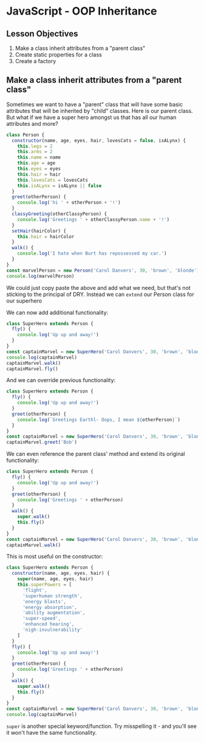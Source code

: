 # JavaScript - OOP Inheritance

## Lesson Objectives

1. Make a class inherit attributes from a "parent class"
1. Create static properties for a class
1. Create a factory

## Make a class inherit attributes from a "parent class"

Sometimes we want to have a "parent" class that will have some basic attributes that will be inherited by "child" classes. Here is our parent class. But what if we have a super hero amongst us that has all our human attributes and more?

```javascript
class Person {
  constructor(name, age, eyes, hair, lovesCats = false, isALynx) {
    this.legs = 2
    this.arms = 2
    this.name = name
    this.age = age
    this.eyes = eyes
    this.hair = hair
    this.lovesCats = lovesCats
    this.isALynx = isALynx || false
  }
  greet(otherPerson) {
    console.log('hi ' + otherPerson + '!')
  }
  classyGreeting(otherClassyPerson) {
    console.log('Greetings ' + otherClassyPerson.name + '!')
  }
  setHair(hairColor) {
    this.hair = hairColor
  }
  walk() {
    console.log('I hate when Burt has repossessed my car.')
  }
}
const marvelPerson = new Person('Carol Danvers', 30, 'brown', 'blonde')
console.log(marvelPerson)
```

We could just copy paste the above and add what we need, but that's not sticking to the principal of DRY. Instead we can `extend` our Person class for our superhero

We can now add additional functionality:

```javascript
class SuperHero extends Person {
  fly() {
    console.log('Up up and away!')
  }
}
const captainMarvel = new SuperHero('Carol Danvers', 30, 'brown', 'blonde')
console.log(captainMarvel)
captainMarvel.walk()
captainMarvel.fly()
```

And we can override previous functionality:

```javascript
class SuperHero extends Person {
  fly() {
    console.log('Up up and away!')
  }
  greet(otherPerson) {
    console.log(`Greetings Earthl- Oops, I mean ${otherPerson}`)
  }
}
const captainMarvel = new SuperHero('Carol Danvers', 30, 'brown', 'blonde')
captainMarvel.greet('Bob')
```

We can even reference the parent class' method and extend its original functionality:

```javascript
class SuperHero extends Person {
  fly() {
    console.log('Up up and away!')
  }
  greet(otherPerson) {
    console.log('Greetings ' + otherPerson)
  }
  walk() {
    super.walk()
    this.fly()
  }
}
const captainMarvel = new SuperHero('Carol Danvers', 30, 'brown', 'blonde')
captainMarvel.walk()
```

This is most useful on the constructor:

```javascript
class SuperHero extends Person {
  constructor(name, age, eyes, hair) {
    super(name, age, eyes, hair)
    this.superPowers = [
      'flight',
      'superhuman strength',
      'energy blasts',
      'energy absorption',
      'ability augmentation',
      'super-speed',
      'enhanced hearing',
      'nigh-invulnerability'
    ]
  }
  fly() {
    console.log('Up up and away!')
  }
  greet(otherPerson) {
    console.log('Greetings ' + otherPerson)
  }
  walk() {
    super.walk()
    this.fly()
  }
}
const captainMarvel = new SuperHero('Carol Danvers', 30, 'brown', 'blonde')
console.log(captainMarvel)
```

`super` is another special keyword/function. Try misspelling it - and you'll see it won't have the same functionality.

